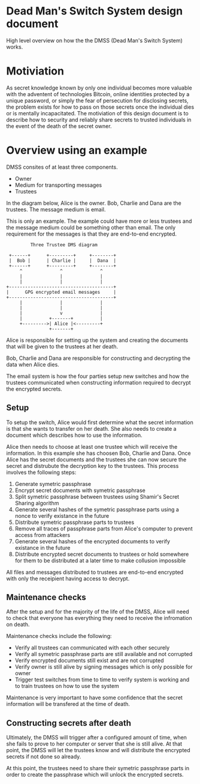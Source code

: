 # Dead Man's Switch System design document

High level overview on how the the DMSS (Dead Man's Switch System) works.

# Motiviation

As secret knowledge known by only one individual becomes more valuable with the adventent of technologies Bitcoin, online identities protected by a unique password, or simply the fear of persecution for disclosing secrets, the problem exists for how to pass on those secrets once the individual dies or is mentally incapacitated. The motiviation of this design document is to describe how to security and reliably share secrets to trusted individuals in the event of the death of the secret owner.

# Overview using an example

DMSS consites of at least three components.

- Owner
- Medium for transporting messages
- Trustees

In the diagram below, Alice is the owner. Bob, Charlie and Dana are the trustees. The message medium is email.

This is only an example. The example could have more or less trustees and the message medium could be something other than email. The only requirement for the messages is that they are end-to-end encrypted.

```
         Three Trustee DMS diagram

 +------+      +---------+     +--------+
 |  Bob |      | Charlie |     |  Dana  |
 +------+      +---------+     +--------+
     ^              ^              ^
     |              |              |
     |              |              |
+---------------------------------------+
|      GPG encrypted email messages     |
+---------------------------------------+
     |              |              |
     |              |              |
     |              v              |
     |          +-------+          |
     +--------->| Alice |<---------+
                +-------+
```

Alice is responsible for setting up the system and creating the documents that will be given to the trustees at her death.

Bob, Charlie and Dana are responsible for constructing and decrypting the data when Alice dies.

The email system is how the four parties setup new switches and how the trustees communicated when constructing information required to decrypt the encrypted secrets.

## Setup

To setup the switch, Alice would first determine what the secret information is that she wants to transfer on her death. She also needs to create a document which describes how to use the information.

Alice then needs to choose at least one trustee which will receive the information. In this example she has choosen Bob, Charlie and Dana. Once Alice has the secret documents and the trustees she can now secure the secret and distrubute the decryption key to the trustees. This process involves the following steps:

1. Generate symetric passphrase
2. Encrypt secret documents with symetric passphrase
3. Split symetric passphrase between trustees using Shamir's Secret Sharing algorithm
4. Generate several hashes of the symetric passphrase parts using a nonce to verify existance in the future
5. Distribute symetric passphrase parts to trustees
6. Remove all traces of passphrase parts from Alice's computer to prevent access from attackers
7. Generate several hashes of the encrypted documents to verify existance in the future
8. Distribute encrypted secret documents to trustees or hold somewhere for them to be distributed at a later time to make collusion impossible

All files and messages distributed to trustees are end-to-end encrypted with only the receipient having access to decrypt.

## Maintenance checks

After the setup and for the majority of the life of the DMSS, Alice will need to check that everyone has everything they need to receive the infromation on death.

Maintenance checks include the following:

- Verify all trustees can communicated with each other securely
- Verify all symetric passphrase parts are still available and not corrupted
- Verify encrypted documents still exist and are not corrupted
- Verify owner is still alive by signing messages which is only possible for owner
- Trigger test switches from time to time to verify system is working and to train trustees on how to use the system

Maintenance is very important to have some confidence that the secret information will be transfered at the time of death.

## Constructing secrets after death

Ultimately, the DMSS will trigger after a configured amount of time, when she fails to prove to her computer or server that she is still alive. At that point, the DMSS will let the trustees know and will distribute the encrypted secrets if not done so already.

At this point, the trustees need to share their symetric passphrase parts in order to create the passphrase which will unlock the encrypted secrets.
